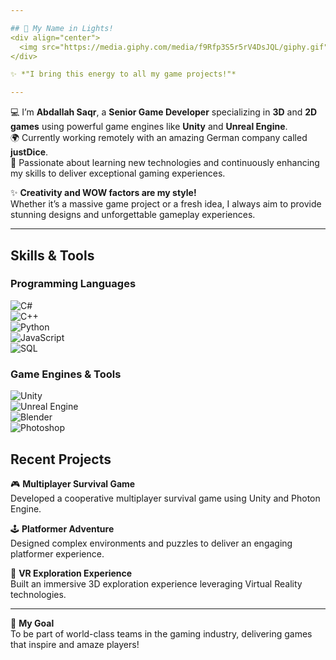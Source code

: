 ```yaml
---

## 🎥 My Name in Lights!  
<div align="center">
  <img src="https://media.giphy.com/media/f9Rfp3S5r5rV4DsJQL/giphy.gif" width="500" height="200" alt="Abdallah Saqr Animation" />
</div>  

✨ *"I bring this energy to all my game projects!"*

---
```

💻 I’m **Abdallah Saqr**, a **Senior Game Developer** specializing in **3D** and **2D games** using powerful game engines like **Unity** and **Unreal Engine**.  
🌍 Currently working remotely with an amazing German company called **justDice**.  
🚀 Passionate about learning new technologies and continuously enhancing my skills to deliver exceptional gaming experiences.

✨ **Creativity and WOW factors are my style!**  
Whether it’s a massive game project or a fresh idea, I always aim to provide stunning designs and unforgettable gameplay experiences.

---

## Skills & Tools

### Programming Languages  
![C#](https://img.shields.io/badge/-C%23-000?&logo=csharp&logoColor=239120)  
![C++](https://img.shields.io/badge/-C++-000?&logo=C%2B%2B&logoColor=00599C)  
![Python](https://img.shields.io/badge/-Python-000?&logo=Python)  
![JavaScript](https://img.shields.io/badge/-JavaScript-000?&logo=JavaScript)  
![SQL](https://img.shields.io/badge/-SQL-000?&logo=MySQL)  

### Game Engines & Tools  
![Unity](https://img.shields.io/badge/-Unity-000?&logo=unity)  
![Unreal Engine](https://img.shields.io/badge/-Unreal%20Engine-000?&logo=unreal-engine)  
![Blender](https://img.shields.io/badge/-Blender-000?&logo=blender&logoColor=F5792A)  
![Photoshop](https://img.shields.io/badge/-Photoshop-000?&logo=adobe-photoshop)  

## Recent Projects  

🎮 **Multiplayer Survival Game**  
Developed a cooperative multiplayer survival game using Unity and Photon Engine.  

🕹 **Platformer Adventure**  
Designed complex environments and puzzles to deliver an engaging platformer experience.  

🌌 **VR Exploration Experience**  
Built an immersive 3D exploration experience leveraging Virtual Reality technologies.  

---

🎯 **My Goal**  
To be part of world-class teams in the gaming industry, delivering games that inspire and amaze players!
